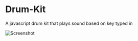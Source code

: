 # Drum-Kit
A javascript drum kit that plays sound based on key typed in

![Screenshot](https://user-images.githubusercontent.com/19541446/46573329-1a10af80-c983-11e8-9bd0-94ae820d7692.png)

